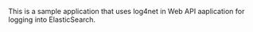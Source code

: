 This is a sample application that uses log4net in Web API aaplication for logging into ElasticSearch.